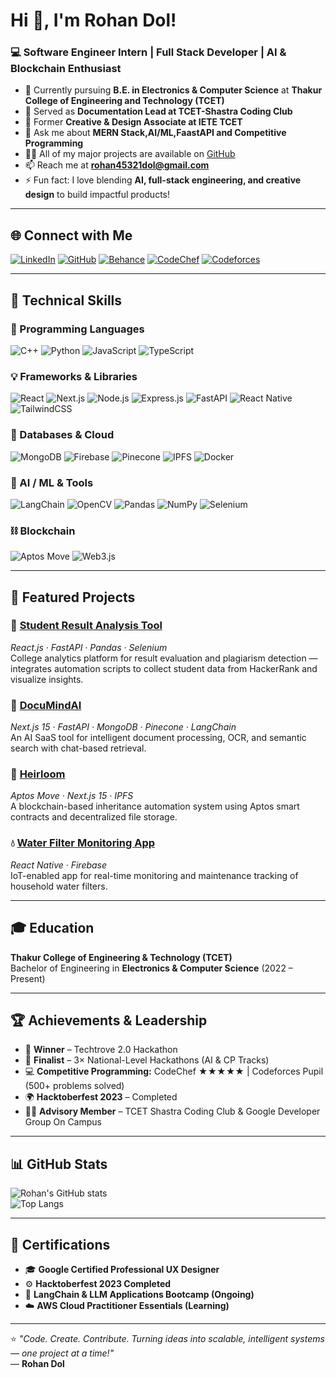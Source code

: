 # Hi 👋, I'm Rohan Dol!
### 💻 Software Engineer Intern | Full Stack Developer | AI & Blockchain Enthusiast

* 🌱 Currently pursuing **B.E. in Electronics & Computer Science** at **Thakur College of Engineering and Technology (TCET)**
* 🧾 Served as **Documentation Lead at TCET-Shastra Coding Club**
* 🎨 Former **Creative & Design Associate at IETE TCET**
* 💬 Ask me about **MERN Stack,AI/ML,FaastAPI and Competitive Programming**
* 👨‍💻 All of my major projects are available on [GitHub](https://github.com/rohandol112)
* 📫 Reach me at **rohan45321dol@gmail.com**
* ⚡ Fun fact: I love blending **AI, full-stack engineering, and creative design** to build impactful products!

---

## 🌐 Connect with Me

[![LinkedIn](https://img.shields.io/badge/LinkedIn-0077B5?style=for-the-badge&logo=linkedin&logoColor=white)](https://linkedin.com/in/rohan-dol-44b62a214)
[![GitHub](https://img.shields.io/badge/GitHub-100000?style=for-the-badge&logo=github&logoColor=white)](https://github.com/rohandol112)
[![Behance](https://img.shields.io/badge/Behance-0054F7?style=for-the-badge&logo=behance&logoColor=white)](https://behance.net/rohandol)
[![CodeChef](https://img.shields.io/badge/CodeChef-5B4638?style=for-the-badge&logo=codechef&logoColor=white)](https://www.codechef.com/users/rohan_dol)
[![Codeforces](https://img.shields.io/badge/Codeforces-445f9d?style=for-the-badge&logo=codeforces&logoColor=white)](https://codeforces.com/profile/SNipZy)

---

## 🧠 Technical Skills

### 🚀 Programming Languages
![C++](https://img.shields.io/badge/C++-00599C?style=for-the-badge&logo=cplusplus&logoColor=white)
![Python](https://img.shields.io/badge/Python-3776AB?style=for-the-badge&logo=python&logoColor=white)
![JavaScript](https://img.shields.io/badge/JavaScript-F7DF1E?style=for-the-badge&logo=javascript&logoColor=black)
![TypeScript](https://img.shields.io/badge/TypeScript-007ACC?style=for-the-badge&logo=typescript&logoColor=white)

### 💡 Frameworks & Libraries
![React](https://img.shields.io/badge/React-20232A?style=for-the-badge&logo=react&logoColor=61DAFB)
![Next.js](https://img.shields.io/badge/Next.js-000000?style=for-the-badge&logo=nextdotjs&logoColor=white)
![Node.js](https://img.shields.io/badge/Node.js-43853D?style=for-the-badge&logo=node.js&logoColor=white)
![Express.js](https://img.shields.io/badge/Express.js-404D59?style=for-the-badge&logo=express&logoColor=white)
![FastAPI](https://img.shields.io/badge/FastAPI-009688?style=for-the-badge&logo=fastapi&logoColor=white)
![React Native](https://img.shields.io/badge/React%20Native-20232A?style=for-the-badge&logo=react&logoColor=61DAFB)
![TailwindCSS](https://img.shields.io/badge/Tailwind_CSS-38B2AC?style=for-the-badge&logo=tailwind-css&logoColor=white)

### 🧩 Databases & Cloud
![MongoDB](https://img.shields.io/badge/MongoDB-4EA94B?style=for-the-badge&logo=mongodb&logoColor=white)
![Firebase](https://img.shields.io/badge/Firebase-FFCA28?style=for-the-badge&logo=firebase&logoColor=black)
![Pinecone](https://img.shields.io/badge/Pinecone-00A86B?style=for-the-badge&logoColor=white)
![IPFS](https://img.shields.io/badge/IPFS-0A7C99?style=for-the-badge&logo=ipfs&logoColor=white)
![Docker](https://img.shields.io/badge/Docker-2CA5E0?style=for-the-badge&logo=docker&logoColor=white)

### 🤖 AI / ML & Tools
![LangChain](https://img.shields.io/badge/LangChain-12100E?style=for-the-badge&logoColor=white)
![OpenCV](https://img.shields.io/badge/OpenCV-27338e?style=for-the-badge&logo=opencv&logoColor=white)
![Pandas](https://img.shields.io/badge/Pandas-2C2D72?style=for-the-badge&logo=pandas&logoColor=white)
![NumPy](https://img.shields.io/badge/Numpy-777BB4?style=for-the-badge&logo=numpy&logoColor=white)
![Selenium](https://img.shields.io/badge/Selenium-43B02A?style=for-the-badge&logo=selenium&logoColor=white)

### ⛓️ Blockchain
![Aptos Move](https://img.shields.io/badge/Aptos_Move-000000?style=for-the-badge&logo=aptos&logoColor=white)
![Web3.js](https://img.shields.io/badge/Web3.js-F16822?style=for-the-badge&logo=web3dotjs&logoColor=white)

---

## 🚀 Featured Projects

### 🧾 [Student Result Analysis Tool](https://github.com/rohandol112/shastra_result)
*React.js · FastAPI · Pandas · Selenium*  
College analytics platform for result evaluation and plagiarism detection — integrates automation scripts to collect student data from HackerRank and visualize insights.

### 🧠 [DocuMindAI](https://github.com/rohandol112/documind-ai)
*Next.js 15 · FastAPI · MongoDB · Pinecone · LangChain*  
An AI SaaS tool for intelligent document processing, OCR, and semantic search with chat-based retrieval.

### 🔗 [Heirloom](https://github.com/rohandol112/Heirloom)
*Aptos Move · Next.js 15 · IPFS*  
A blockchain-based inheritance automation system using Aptos smart contracts and decentralized file storage.

### 💧 [Water Filter Monitoring App](https://github.com/rohandol112/FilterApp)
*React Native · Firebase*  
IoT-enabled app for real-time monitoring and maintenance tracking of household water filters.

---

## 🎓 Education

**Thakur College of Engineering & Technology (TCET)**  
Bachelor of Engineering in **Electronics & Computer Science** (2022 – Present)

---

## 🏆 Achievements & Leadership

- 🥇 **Winner** – Techtrove 2.0 Hackathon  
- 🧩 **Finalist** – 3× National-Level Hackathons (AI & CP Tracks)  
- 💻 **Competitive Programming:** CodeChef ★★★★★ | Codeforces Pupil (500+ problems solved)  
- 🌍 **Hacktoberfest 2023** – Completed  
- 👨‍🏫 **Advisory Member** – TCET Shastra Coding Club & Google Developer Group On Campus

---

## 📊 GitHub Stats

![Rohan's GitHub stats](https://github-readme-stats.vercel.app/api?username=rohandol112&show_icons=true&theme=radical)  
![Top Langs](https://github-readme-stats.vercel.app/api/top-langs/?username=rohandol112&layout=compact&theme=radical)

---

## 🏅 Certifications
* 🎓 **Google Certified Professional UX Designer**  
* ⚙️ **Hacktoberfest 2023 Completed**  
* 🧠 **LangChain & LLM Applications Bootcamp (Ongoing)**  
* ☁️ **AWS Cloud Practitioner Essentials (Learning)**

---

⭐ *"Code. Create. Contribute. Turning ideas into scalable, intelligent systems — one project at a time!"*  
— **Rohan Dol**
